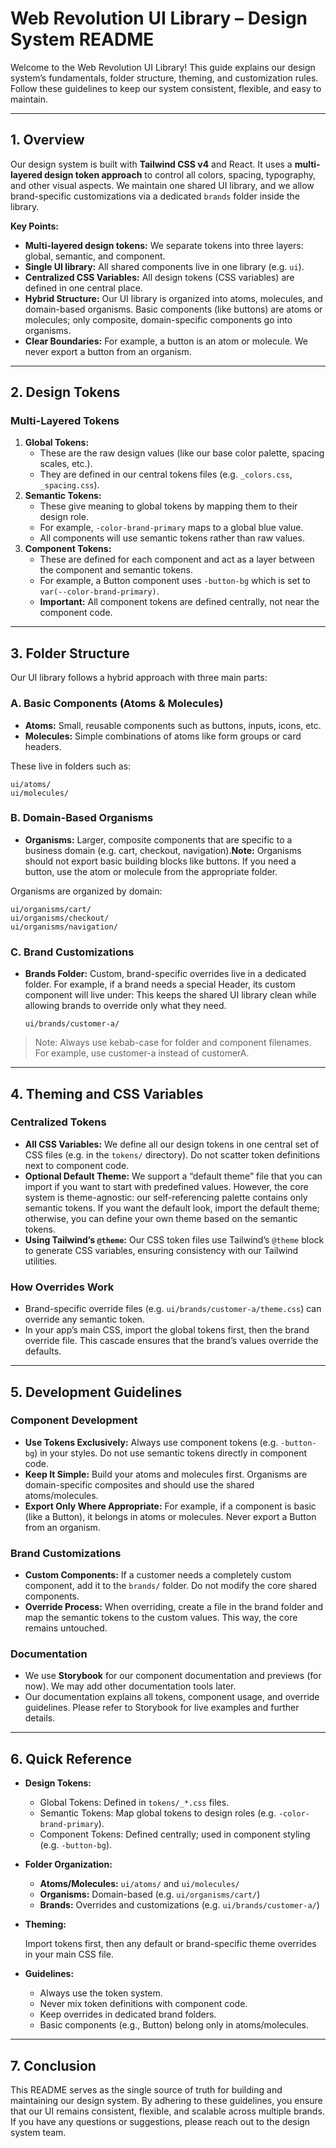 # Web Revolution UI Library – Design System README

Welcome to the Web Revolution UI Library! This guide explains our design system’s fundamentals, folder structure, theming, and customization rules. Follow these guidelines to keep our system consistent, flexible, and easy to maintain.

---

## 1. Overview

Our design system is built with **Tailwind CSS v4** and React. It uses a **multi-layered design token approach** to control all colors, spacing, typography, and other visual aspects. We maintain one shared UI library, and we allow brand-specific customizations via a dedicated `brands` folder inside the library.

**Key Points:**

- **Multi-layered design tokens:** We separate tokens into three layers: global, semantic, and component.
- **Single UI library:** All shared components live in one library (e.g. `ui`).
- **Centralized CSS Variables:** All design tokens (CSS variables) are defined in one central place.
- **Hybrid Structure:** Our UI library is organized into atoms, molecules, and domain-based organisms. Basic components (like buttons) are atoms or molecules; only composite, domain-specific components go into organisms.
- **Clear Boundaries:** For example, a button is an atom or molecule. We never export a button from an organism.

---

## 2. Design Tokens

### Multi-Layered Tokens

1. **Global Tokens:**
    - These are the raw design values (like our base color palette, spacing scales, etc.).
    - They are defined in our central tokens files (e.g. `_colors.css`, `_spacing.css`).
2. **Semantic Tokens:**
    - These give meaning to global tokens by mapping them to their design role.
    - For example, `-color-brand-primary` maps to a global blue value.
    - All components will use semantic tokens rather than raw values.
3. **Component Tokens:**
    - These are defined for each component and act as a layer between the component and semantic tokens.
    - For example, a Button component uses `-button-bg` which is set to `var(--color-brand-primary)`.
    - **Important:** All component tokens are defined centrally, not near the component code.

---

## 3. Folder Structure

Our UI library follows a hybrid approach with three main parts:

### A. Basic Components (Atoms & Molecules)

- **Atoms:**
Small, reusable components such as buttons, inputs, icons, etc.
- **Molecules:**
Simple combinations of atoms like form groups or card headers.

These live in folders such as:

```
ui/atoms/
ui/molecules/

```

### B. Domain-Based Organisms

- **Organisms:**
Larger, composite components that are specific to a business domain (e.g. cart, checkout, navigation).**Note:** Organisms should not export basic building blocks like buttons. If you need a button, use the atom or molecule from the appropriate folder.

Organisms are organized by domain:

```
ui/organisms/cart/
ui/organisms/checkout/
ui/organisms/navigation/

```

### C. Brand Customizations

- **Brands Folder:**
Custom, brand-specific overrides live in a dedicated folder. For example, if a brand needs a special Header, its custom component will live under:
This keeps the shared UI library clean while allowing brands to override only what they need.

    ```
    ui/brands/customer-a/

    ```


> Note: Always use kebab-case for folder and component filenames. For example, use customer-a instead of customerA.
>

---

## 4. Theming and CSS Variables

### Centralized Tokens

- **All CSS Variables:**
We define all our design tokens in one central set of CSS files (e.g. in the `tokens/` directory). Do not scatter token definitions next to component code.
- **Optional Default Theme:**
We support a “default theme” file that you can import if you want to start with predefined values. However, the core system is theme-agnostic: our self-referencing palette contains only semantic tokens. If you want the default look, import the default theme; otherwise, you can define your own theme based on the semantic tokens.
- **Using Tailwind’s `@theme`:**
Our CSS token files use Tailwind’s `@theme` block to generate CSS variables, ensuring consistency with our Tailwind utilities.

### How Overrides Work

- Brand-specific override files (e.g. `ui/brands/customer-a/theme.css`) can override any semantic token.
- In your app’s main CSS, import the global tokens first, then the brand override file. This cascade ensures that the brand’s values override the defaults.

---

## 5. Development Guidelines

### Component Development

- **Use Tokens Exclusively:**
Always use component tokens (e.g. `-button-bg`) in your styles. Do not use semantic tokens directly in component code.
- **Keep It Simple:**
Build your atoms and molecules first. Organisms are domain-specific composites and should use the shared atoms/molecules.
- **Export Only Where Appropriate:**
For example, if a component is basic (like a Button), it belongs in atoms or molecules. Never export a Button from an organism.

### Brand Customizations

- **Custom Components:**
If a customer needs a completely custom component, add it to the `brands/` folder. Do not modify the core shared components.
- **Override Process:**
When overriding, create a file in the brand folder and map the semantic tokens to the custom values. This way, the core remains untouched.

### Documentation

- We use **Storybook** for our component documentation and previews (for now). We may add other documentation tools later.
- Our documentation explains all tokens, component usage, and override guidelines. Please refer to Storybook for live examples and further details.

---

## 6. Quick Reference

- **Design Tokens:**
    - Global Tokens: Defined in `tokens/_*.css` files.
    - Semantic Tokens: Map global tokens to design roles (e.g. `-color-brand-primary`).
    - Component Tokens: Defined centrally; used in component styling (e.g. `-button-bg`).
- **Folder Organization:**
    - **Atoms/Molecules:** `ui/atoms/` and `ui/molecules/`
    - **Organisms:** Domain-based (e.g. `ui/organisms/cart/`)
    - **Brands:** Overrides and customizations (e.g. `ui/brands/customer-a/`)
- **Theming:**

    Import tokens first, then any default or brand-specific theme overrides in your main CSS file.

- **Guidelines:**
    - Always use the token system.
    - Never mix token definitions with component code.
    - Keep overrides in dedicated brand folders.
    - Basic components (e.g., Button) belong only in atoms/molecules.

---

## 7. Conclusion

This README serves as the single source of truth for building and maintaining our design system. By adhering to these guidelines, you ensure that our UI remains consistent, flexible, and scalable across multiple brands. If you have any questions or suggestions, please reach out to the design system team.
